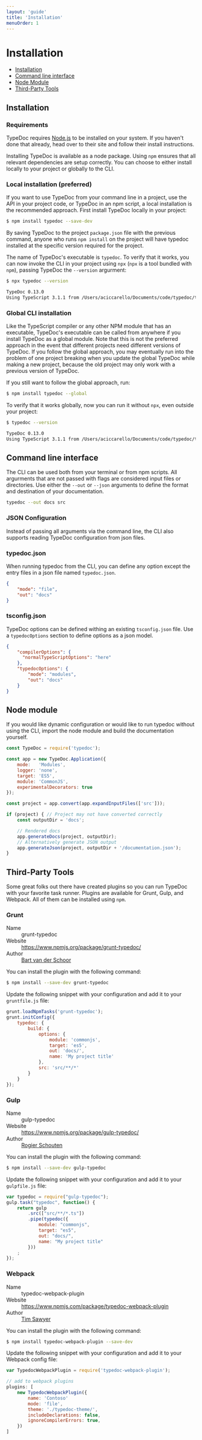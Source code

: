 ```yaml
---
layout: 'guide'
title: 'Installation'
menuOrder: 1
---
```


# Installation

<ul class="toc">
<li><a href="#installation">Installation</a></li>
<li><a href="#command-line-interface">Command line interface</a></li>
<li><a href="#node-module">Node Module</a></li>
<li><a href="#third-party-tools">Third-Party Tools</a></li>
</ul>

## Installation

### Requirements

TypeDoc requires [Node.js](http://nodejs.org/) to be installed on your system. If you haven't done that already, head
over to their site and follow their install instructions.

Installing TypeDoc is available as a node package. Using ``npm`` ensures that all relevant
dependencies are setup correctly. You can choose to either install locally to your project or
globally to the CLI.

### Local installation (preferred)

If you want to use TypeDoc from your command line in a project, use the API in your project code, or TypeDoc in an npm script, a local installation is the recommended approach. First install TypeDoc locally in your project:

```bash
$ npm install typedoc --save-dev
```

By saving TypeDoc to the project `package.json` file with the previous command,
anyone who runs `npm install` on the project will have typedoc installed at the specific version required for the project.

The name of TypeDoc's executable is ``typedoc``. To verify that it works, you can now invoke the CLI in your project using `npx` (`npx` is a tool bundled with `npm`), passing TypeDoc the ``--version`` argurment:

```bash
$ npx typedoc --version

TypeDoc 0.13.0
Using TypeScript 3.1.1 from /Users/aciccarello/Documents/code/typedoc/typedoc/node_modules/typescript/lib
```

### Global CLI installation

Like the TypeScript compiler or any other NPM module that has an executable, TypeDoc's executable can be called from anywhere if you
install TypeDoc as a global module. Note that this is not the preferred approach in the event that different projects need different versions of TypeDoc. If you follow the global approach, you may eventually run into the problem
of one project breaking when you update the global TypeDoc while making a new project, because the old project may only work with a previous version of TypeDoc.

If you still want to follow the global approach, run:

```bash
$ npm install typedoc --global
```

To verify that it works globally, now you can run it without `npx`, even outside your project:

```bash
$ typedoc --version

TypeDoc 0.13.0
Using TypeScript 3.1.1 from /Users/aciccarello/Documents/code/typedoc/typedoc/node_modules/typescript/lib
```

## Command line interface
The CLI can be used both from your terminal or from npm scripts. All argurments that are not passed
with flags are considered input files or directories. Use either the ``--out`` or ``--json``
arguments to define the format and destination of your documentation.

```bash
typedoc --out docs src
```

### JSON Configuration
Instead of passing all arguments via the command line, the CLI also supports reading TypeDoc configuration from json files.

### typedoc.json
When running typedoc from the CLI, you can define any option except the entry files in a json file named `typedoc.json`.

```json
{
    "mode": "file",
    "out": "docs"
}
```

### tsconfig.json
TypeDoc options can be defined withing an existing `tsconfig.json` file. Use a `typedocOptions` section to define
options as a json model.
```json
{
    "compilerOptions": {
      "normalTypeScriptOptions": "here"
    },
    "typedocOptions": {
        "mode": "modules",
        "out": "docs"
    }
}
```

## Node module
If you would like dynamic configuration or would like to run typedoc without using the CLI, import
the node module and build the documentation yourself.
```javascript
const TypeDoc = require('typedoc');

const app = new TypeDoc.Application({
    mode:   'Modules',
    logger: 'none',
    target: 'ES5',
    module: 'CommonJS',
    experimentalDecorators: true
});

const project = app.convert(app.expandInputFiles(['src']));

if (project) { // Project may not have converted correctly
    const outputDir = 'docs';

    // Rendered docs
    app.generateDocs(project, outputDir);
    // Alternatively generate JSON output
    app.generateJson(project, outputDir + '/documentation.json');
}
```

## Third-Party Tools

Some great folks out there have created plugins so you can run TypeDoc with your favorite task runner.
Plugins are available for Grunt, Gulp, and Webpack. All of them can be installed using ``npm``.


### Grunt

<dl class="specs">
    <dt>Name</dt><dd>grunt-typedoc</dd>
    <dt>Website</dt><dd><a href="https://www.npmjs.org/package/grunt-typedoc/">https://www.npmjs.org/package/grunt-typedoc/</a></dd>
    <dt>Author</dt><dd><a href="https://github.com/Bartvds">Bart van der Schoor</a></dd>
</dl>

You can install the plugin with the following command:

```bash
$ npm install --save-dev grunt-typedoc
```

Update the following snippet with your configuration and add it to your ``gruntfile.js`` file:

```js
grunt.loadNpmTasks('grunt-typedoc');
grunt.initConfig({
    typedoc: {
        build: {
            options: {
                module: 'commonjs',
                target: 'es5',
                out: 'docs/',
                name: 'My project title'
            },
            src: 'src/**/*'
        }
    }
});
```


### Gulp

<dl class="specs">
    <dt>Name</dt><dd>gulp-typedoc</dd>
    <dt>Website</dt><dd><a href="https://www.npmjs.org/package/gulp-typedoc/">https://www.npmjs.org/package/gulp-typedoc/</a></dd>
    <dt>Author</dt><dd><a href="https://github.com/rogierschouten">Rogier Schouten</a></dd>
</dl>

You can install the plugin with the following command:

```bash
$ npm install --save-dev gulp-typedoc
```

Update the following snippet with your configuration and add it to your ``gulpfile.js`` file:

```js
var typedoc = require("gulp-typedoc");
gulp.task("typedoc", function() {
    return gulp
        .src(["src/**/*.ts"])
        .pipe(typedoc({
            module: "commonjs",
            target: "es5",
            out: "docs/",
            name: "My project title"
        }))
    ;
});
```

### Webpack

<dl class="specs">
    <dt>Name</dt><dd>typedoc-webpack-plugin</dd>
    <dt>Website</dt><dd><a href="https://www.npmjs.com/package/typedoc-webpack-plugin">https://www.npmjs.com/package/typedoc-webpack-plugin</a></dd>
    <dt>Author</dt><dd><a href="https://github.com/timsawyer">Tim Sawyer</a></dd>
</dl>

You can install the plugin with the following command:

```bash
$ npm install typedoc-webpack-plugin --save-dev
```

Update the following snippet with your configuration and add it to your Webpack config file:

```js
var TypedocWebpackPlugin = require('typedoc-webpack-plugin');

// add to webpack plugins
plugins: [
    new TypedocWebpackPlugin({
        name: 'Contoso'
        mode: 'file',
        theme: './typedoc-theme/',
        includeDeclarations: false,
        ignoreCompilerErrors: true,
    })
]
```
